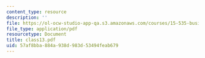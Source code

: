 ```yaml
---
content_type: resource
description: ''
file: https://ol-ocw-studio-app-qa.s3.amazonaws.com/courses/15-535-business-analysis-using-financial-statements-spring-2003/57af8bba884a938d983d53494feab679_class13.pdf
file_type: application/pdf
resourcetype: Document
title: class13.pdf
uid: 57af8bba-884a-938d-983d-53494feab679
---
```

